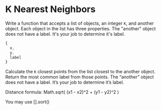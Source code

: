 # K Nearest Neighbors

Write a function that accepts a list of objects, an integer `K`, and another
object.  Each object in the list has three properties. The "another" object
does not have a label. It's your job to determine it's label.

```js
{
  x,
  y,
  label
}
```

Calculate the `K` closest points from the list closest to the another object.
Return the most common label from those points. The “another” object does not have a label. It’s your job to determine it’s label.

Distance formula:
Math.sqrt( (x1 - x2)^2 + (y1 - y2)^2 )

You may use [].sort()